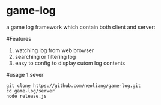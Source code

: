 # game-log
a game log framework which contain both client and server:


#Features
1. watching log from web browser
2. searching or filtering log
3. easy to config to display cutom log contents

#usage
1.sever
```shell
git clone https://github.com/neoliang/game-log.git
cd game-log/server
node release.js
```

